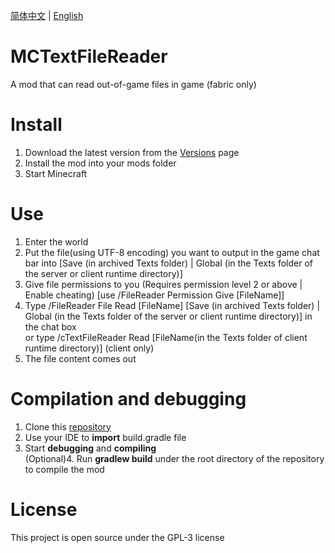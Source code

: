 [简体中文](./README_CN.md) | [English](./README.md)

# MCTextFileReader
A mod that can read out-of-game files in game (fabric only)

# Install
1. Download the latest version from the [Versions](https://modrinth.com/mod/textfilereader/versions) page
2. Install the mod into your mods folder
3. Start Minecraft

# Use
1. Enter the world<br>
2. Put the file(using UTF-8 encoding) you want to output in the game chat bar into [Save (in archived Texts folder) | Global (in the Texts folder of the server or client runtime directory)]<br>
3. Give file permissions to you (Requires permission level 2 or above | Enable cheating)  [use /FileReader Permission Give [FileName]]<br>
4. Type /FileReader File Read [FileName] [Save (in archived Texts folder) | Global (in the Texts folder of the server or client runtime directory)] in the chat box <br> or type /cTextFileReader Read [FileName(in the Texts folder of client runtime directory)] (client only)
5. The file content comes out

# Compilation and debugging
1. Clone this [repository](https://github.com/TheColdWorld/MCTextFileReader)<br>
2. Use your IDE to **import** build.gradle file<br>
3. Start **debugging** and **compiling**<br>
   (Optional)4. Run **gradlew build**  under the root directory of the repository to compile the mod

# License
This project is open source under the GPL-3 license